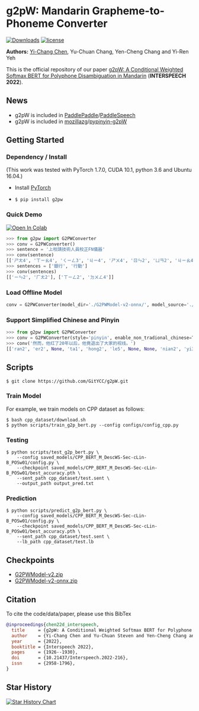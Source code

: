 # g2pW: Mandarin Grapheme-to-Phoneme Converter

[![Downloads](https://pepy.tech/badge/g2pw)](https://pepy.tech/project/g2pw)  [![license](https://img.shields.io/badge/license-Apache%202.0-red)](https://github.com/GitYCC/g2pW/blob/master/LICENSE)

**Authors:** [Yi-Chang Chen](https://github.com/GitYCC), Yu-Chuan Chang, Yen-Cheng Chang and Yi-Ren Yeh

This is the official repository of our paper [g2pW: A Conditional Weighted Softmax BERT for Polyphone Disambiguation in Mandarin](https://arxiv.org/abs/2203.10430) (**INTERSPEECH 2022**).

## News

- g2pW is included in [PaddlePaddle](https://github.com/PaddlePaddle)/[PaddleSpeech](https://github.com/PaddlePaddle/PaddleSpeech)
- g2pW is included in [mozillazg](https://github.com/mozillazg)/[pypinyin-g2pW](https://github.com/mozillazg/pypinyin-g2pW)


## Getting Started

### Dependency / Install

(This work was tested with PyTorch 1.7.0, CUDA 10.1, python 3.6 and Ubuntu 16.04.)

- Install [PyTorch](https://pytorch.org/get-started/locally/)

- `$ pip install g2pw`

### Quick Demo

<a href="https://colab.research.google.com/github/GitYCC/g2pW/blob/master/misc/demo.ipynb" target="_blank"><img src="https://colab.research.google.com/assets/colab-badge.svg" alt="Open In Colab"/></a>

```python
>>> from g2pw import G2PWConverter
>>> conv = G2PWConverter()
>>> sentence = '上校請技術人員校正FN儀器'
>>> conv(sentence)
[['ㄕㄤ4', 'ㄒㄧㄠ4', 'ㄑㄧㄥ3', 'ㄐㄧ4', 'ㄕㄨ4', 'ㄖㄣ2', 'ㄩㄢ2', 'ㄐㄧㄠ4', 'ㄓㄥ4', None, None, 'ㄧ2', 'ㄑㄧ4']]
>>> sentences = ['銀行', '行動']
>>> conv(sentences)
[['ㄧㄣ2', 'ㄏㄤ2'], ['ㄒㄧㄥ2', 'ㄉㄨㄥ4']]
```

### Load Offline Model

```python
conv = G2PWConverter(model_dir='./G2PWModel-v2-onnx/', model_source='./path-to/bert-base-chinese/')
```

### Support Simplified Chinese and Pinyin

```python
>>> from g2pw import G2PWConverter
>>> conv = G2PWConverter(style='pinyin', enable_non_tradional_chinese=True)
>>> conv('然而，他红了20年以后，他竟退出了大家的视线。')
[['ran2', 'er2', None, 'ta1', 'hong2', 'le5', None, None, 'nian2', 'yi3', 'hou4', None, 'ta1', 'jing4', 'tui4', 'chu1', 'le5', 'da4', 'jia1', 'de5', 'shi4', 'xian4', None]]
```

## Scripts

```
$ git clone https://github.com/GitYCC/g2pW.git
```

### Train Model

For example, we train models on CPP dataset as follows:

```
$ bash cpp_dataset/download.sh
$ python scripts/train_g2p_bert.py --config configs/config_cpp.py
```

### Testing

```
$ python scripts/test_g2p_bert.py \
    --config saved_models/CPP_BERT_M_DescWS-Sec-cLin-B_POSw01/config.py \
    --checkpoint saved_models/CPP_BERT_M_DescWS-Sec-cLin-B_POSw01/best_accuracy.pth \
    --sent_path cpp_dataset/test.sent \
    --output_path output_pred.txt
```

### Prediction

```
$ python scripts/predict_g2p_bert.py \
    --config saved_models/CPP_BERT_M_DescWS-Sec-cLin-B_POSw01/config.py \
    --checkpoint saved_models/CPP_BERT_M_DescWS-Sec-cLin-B_POSw01/best_accuracy.pth \
    --sent_path cpp_dataset/test.sent \
    --lb_path cpp_dataset/test.lb
```

## Checkpoints

- [G2PWModel-v2.zip](https://storage.googleapis.com/esun-ai/g2pW/G2PWModel-v2.zip)
- [G2PWModel-v2-onnx.zip](https://storage.googleapis.com/esun-ai/g2pW/G2PWModel-v2-onnx.zip)

## Citation

To cite the code/data/paper, please use this BibTex
```bibtex
@inproceedings{chen22d_interspeech,
  title     = {g2pW: A Conditional Weighted Softmax BERT for Polyphone Disambiguation in Mandarin},
  author    = {Yi-Chang Chen and Yu-Chuan Steven and Yen-Cheng Chang and Yi-Ren Yeh},
  year      = {2022},
  booktitle = {Interspeech 2022},
  pages     = {1926--1930},
  doi       = {10.21437/Interspeech.2022-216},
  issn      = {2958-1796},
}
```

## Star History

[![Star History Chart](https://api.star-history.com/svg?repos=GitYCC/g2pW&type=Date)](https://star-history.com/#GitYCC/g2pW&Date)
